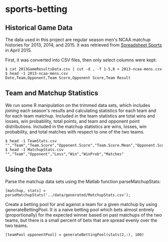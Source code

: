 # sports-betting

## Historical Game Data

The data used in this project are regular season men's NCAA matchup histories for 2013, 2014, and 2015. It was retrieved from [Spreadsheet Sports](https://www.spreadsheet-sports.com/blog/ncaa-basketball/) in April 2015.

First, it was converted into CSV files, then only select columns were kept:

```
$ cat 2013GameResultsData.csv | cut -d , -f 1-5,8 > 2013-ncaa-mens.csv
$ head -1 2013-ncaa-mens.csv
Date,Team,Opponent,Team Score,Opponent Score,Team Result
```

## Team and Matchup Statistics

We run some R manipulation on the trimmed data sets, which includes joining each season's results and calculating statistics for each team and for each team matchup. Included in the team statistics are total wins and losses, win probability, total points, and team and opponent point distributions. Included in the matchup statistics are wins, losses, win probability, and total matches with respect to one of the two teams.

```
$ head -1 TeamStats.csv
"","Team","Team.Score","Opponent.Score","Team.Score.Mean","Opponent.Score.Mean","Team.Score.Var","Opponent.Score.Var","Loss","Win","WinProb","Matches"
$ head -1 MatchupStats.csv
"","Team","Opponent","Loss","Win","WinProb","Matches"
```

## Using the Data

Parse the matchup data sets using the Matlab function parseMatchupStats:

```
[matchup, stats] = parseMatchupStats('../data/generated/MatchupStats.csv');
```

Create a betting pool for and against a team for a given matchup by using generateBettingPool. It is a naive betting pool which bets almost entirely (proportionally) for the expected winner based on past matchups of the two teams, but there is a small percent of bets that are spread evenly over the two teams.

```
[teamPool opponentPool] = generateBettingPool(stats(2,:), 100)
```
